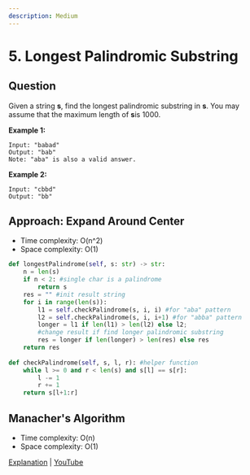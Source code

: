 ```yaml
---
description: Medium
---
```


# 5. Longest Palindromic Substring

## Question

Given a string **s**, find the longest palindromic substring in **s**. You may assume that the maximum length of **s**is 1000.

**Example 1:**

```text
Input: "babad"
Output: "bab"
Note: "aba" is also a valid answer.
```

**Example 2:**

```text
Input: "cbbd"
Output: "bb"
```

## Approach: Expand Around Center

* Time complexity: O\(n^2\)
* Space complexity: O\(1\)

```python
def longestPalindrome(self, s: str) -> str:
    n = len(s)
    if n < 2: #single char is a palindrome
        return s
    res = "" #init result string
    for i in range(len(s)):
        l1 = self.checkPalindrome(s, i, i) #for "aba" pattern
        l2 = self.checkPalindrome(s, i, i+1) #for "abba" pattern
        longer = l1 if len(l1) > len(l2) else l2; 
        #change result if find longer palindromic substring
        res = longer if len(longer) > len(res) else res 
    return res
    
def checkPalindrome(self, s, l, r): #helper function
    while l >= 0 and r < len(s) and s[l] == s[r]:
        l -= 1
        r += 1
    return s[l+1:r]
```

## Manacher's Algorithm 

* Time complexity: O\(n\)
* Space complexity: O\(1\)

[Explanation](https://www.hackerrank.com/topics/manachers-algorithm) \| [YouTube](https://www.youtube.com/watch?v=nbTSfrEfo6M&t=634s) 



